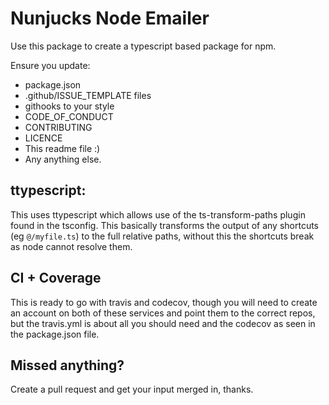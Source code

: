 # Nunjucks Node Emailer

Use this package to create a typescript based package for npm.

Ensure you update:
- package.json
- .github/ISSUE_TEMPLATE files
- githooks to your style
- CODE_OF_CONDUCT
- CONTRIBUTING
- LICENCE
- This readme file :)
- Any anything else.

## ttypescript:
This uses ttypescript which allows use of the ts-transform-paths plugin found in the tsconfig.
This basically transforms the output of any shortcuts (eg `@/myfile.ts`) to the full relative paths, without this the shortcuts break as node cannot resolve them.

## CI + Coverage
This is ready to go with travis and codecov, though you will need to create an account on both of these services and point them to the correct repos, but the travis.yml is about all you should need and the codecov as seen in the package.json file.

## Missed anything?
Create a pull request and get your input merged in, thanks.
